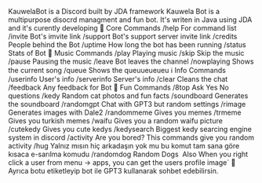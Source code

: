 KauwelaBot is a Discord built by JDA framework
Kauwela Bot is a multipurpose disocrd managment and fun bot. It's writen in Java using JDA and it's curently developing
📁 Core Commands
/help For command list
/invite Bot's imvite link
/support Bot's support server invite link
/credits People behind the Bot
/uptime How long the bot has been running
/status Stats of Bot
🎵 Music Commands
/play Playing music
/skip Skip the music
/pause Pausing the music
/leave Bot leaves the channel
/nowplaying Shows the current song
/queue Shows the queuueueueu
ℹ️ Info Commands
/userinfo User's info
/serverinfo Server's info
/clear Cleans the chat
/feedback Any feedback for Bot
🎈 Fun Commands
/8top Ask Yes No questions
/kedy Random cat photos and fun facts
/soundboard Generates the soundboard
/randomgpt Chat with GPT3 but random settings
/rimage Generates images with Dale2
/randommeme Gives you memes
/trmeme Gives you turkish memes
/waifu Gives you a random waifu picture
/cutekedy Gives you cute kedys
/kedysearch Biggest kedy searcing engine system in discord
/activity Are you bored? This commands give you random activity
/hug Yalnız mısın hiç arkadaşın yok mu bu komut tam sana göre kısaca e-sarılma komudu
/randomdog Random Dogs
‎
Also When you right click a user from menu -> apps, you can get the users profile image`
🤖 Ayrıca botu etiketleyip bot ile GPT3 kullanarak sohbet edebilirsin.
